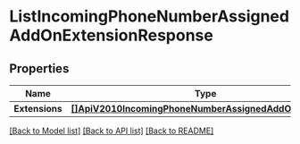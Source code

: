 # ListIncomingPhoneNumberAssignedAddOnExtensionResponse

## Properties

Name | Type | Description | Notes
------------ | ------------- | ------------- | -------------
**Extensions** | [**[]ApiV2010IncomingPhoneNumberAssignedAddOnExtension**](ApiV2010IncomingPhoneNumberAssignedAddOnExtension.md) |  |[optional] 

[[Back to Model list]](../README.md#documentation-for-models) [[Back to API list]](../README.md#documentation-for-api-endpoints) [[Back to README]](../README.md)


